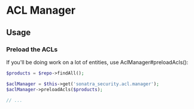 ACL Manager
===========

## Usage

### Preload the ACLs

If you'll be doing work on a lot of entities, use AclManager#preloadAcls():

```php
$products = $repo->findAll();

$aclManager = $this->get('sonatra_security.acl.manager');
$aclManager->preloadAcls($products);

// ...
```
